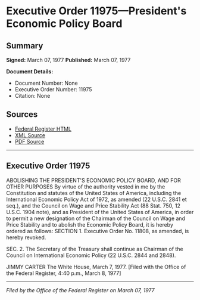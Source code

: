 # Executive Order 11975—President's Economic Policy Board

## Summary

**Signed:** March 07, 1977
**Published:** March 07, 1977

**Document Details:**
- Document Number: None
- Executive Order Number: 11975
- Citation: None

## Sources
- [Federal Register HTML](https://www.presidency.ucsb.edu/documents/executive-order-11975-presidents-economic-policy-board)
- [XML Source](None)
- [PDF Source](None)

---

## Executive Order 11975

ABOLISHING THE PRESIDENT'S ECONOMIC POLICY BOARD, AND FOR OTHER PURPOSES
By virtue of the authority vested in me by the Constitution and statutes of the United States of America, including the International Economic Policy Act of 1972, as amended (22 U.S.C. 2841 et seq.), and the Council on Wage and Price Stability Act (88 Stat. 750, 12 U.S.C. 1904 note), and as President of the United States of America, in order to permit a new designation of the Chairman of the Council on Wage and Price Stability and to abolish the Economic Policy Board, it is hereby ordered as follows:
SECTION 1. Executive Order No. 11808, as amended, is hereby revoked.

SEC. 2. The Secretary of the Treasury shall continue as Chairman of the Council on International Economic Policy (22 U.S.C. 2844 and 2848).

JIMMY CARTER
The White House,
March 7, 1977.
[Filed with the Office of the Federal Register, 4:40 p.m., March 8, 1977]

---

*Filed by the Office of the Federal Register on March 07, 1977*
